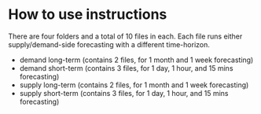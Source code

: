 # How to use instructions

There are four folders and a total of 10 files in each. Each file runs either supply/demand-side forecasting with a different time-horizon.

- demand long-term (contains 2 files, for 1 month and 1 week forecasting)
- demand short-term (contains 3 files, for 1 day, 1 hour, and 15 mins forecasting)
- supply long-term  (contains 2 files, for 1 month and 1 week forecasting)
- supply short-term (contains 3 files, for 1 day, 1 hour, and 15 mins forecasting)

